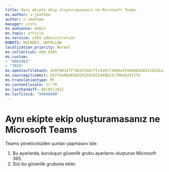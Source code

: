 ```yaml
---
title: Aynı ekipte ekip oluşturamasanız ne Microsoft Teams
ms.author: v-jmathew
author: v-jmathew
manager: scotv
ms.audience: Admin
ms.topic: article
ms.service: o365-administration
ROBOTS: NOINDEX, NOFOLLOW
localization_priority: Normal
ms.collection: Adm_O365
ms.custom:
- "9003963"
- "7019"
ms.openlocfilehash: 439f00147f7d643fbb77fc4107c3664a4f4e0d6a58d31d2a5a33599fab16185f
ms.sourcegitcommit: b5f7da89a650d2915dc652449623c78be6247175
ms.translationtype: MT
ms.contentlocale: tr-TR
ms.lasthandoff: 08/05/2021
ms.locfileid: "54048608"
---
```

# <a name="what-to-do-if-you-cant-create-a-team-in-microsoft-teams"></a>Aynı ekipte ekip oluşturamasanız ne Microsoft Teams

Teams yöneticinizden şunları yapmasını iste:

1. Bu ayarlarda, kuruluşun güvenlik grubu ayarlarını oluşturun Microsoft 365.
2. Sizi bu güvenlik grubuna ekler.
